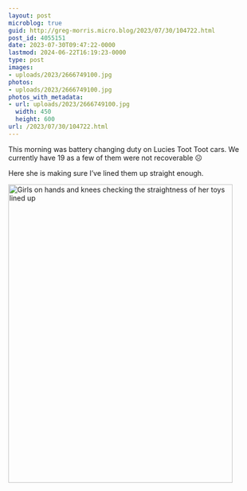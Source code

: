 ```yaml
---
layout: post
microblog: true
guid: http://greg-morris.micro.blog/2023/07/30/104722.html
post_id: 4055151
date: 2023-07-30T09:47:22-0000
lastmod: 2024-06-22T16:19:23-0000
type: post
images:
- uploads/2023/2666749100.jpg
photos:
- uploads/2023/2666749100.jpg
photos_with_metadata:
- url: uploads/2023/2666749100.jpg
  width: 450
  height: 600
url: /2023/07/30/104722.html
---
```

This morning was battery changing duty on Lucies Toot Toot cars. We currently have 19 as a few of them were not recoverable ☹️

Here she is making sure I’ve lined them up straight enough. 

<img src="uploads/2023/2666749100.jpg" width="450" height="600" alt="Girls on hands and knees checking the straightness of her toys lined up ">
